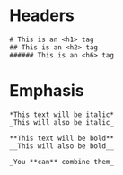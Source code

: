# Headers

    # This is an <h1> tag
    ## This is an <h2> tag
    ###### This is an <h6> tag

# Emphasis

    *This text will be italic*
    _This will also be italic_

    **This text will be bold**
    __This will also be bold__

    _You **can** combine them_